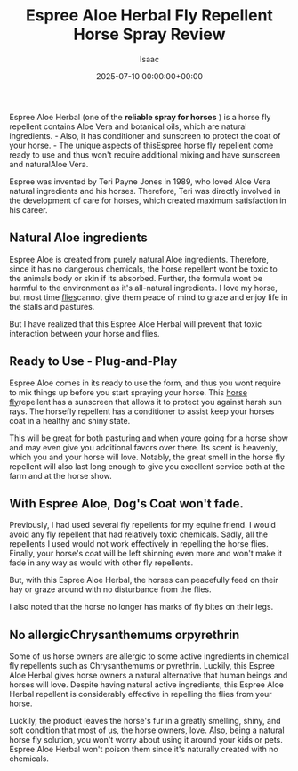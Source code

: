 ﻿---
title: Espree Aloe Herbal Fly Repellent Horse Spray Review
description: Espree Aloe Herbal one of the reliable spray for horses  is a horse fly repellent contains Aloe Vera and botanical oils, which are natural ingredients. -...
slug: /espree-aloe-herbal-fly-repellent-horse-spray-review/
date: 2025-07-10 00:00:00+00:00
lastmod: 2025-07-10 00:00:00+03:00
author: Isaac
categories:

- Flies

- Product Reviews
tags:

- flies

- espree

- aloe
layout: post
---

Espree Aloe Herbal (one of the **reliable spray for horses** ) is a horse fly repellent contains Aloe Vera and botanical oils, which are natural ingredients. - Also, it has conditioner and sunscreen to protect the coat of your horse. - The unique aspects of thisEspree horse fly repellent come ready to use and thus won't require additional mixing and have sunscreen and naturalAloe Vera.

Espree was invented by Teri Payne Jones in 1989, who loved Aloe Vera natural ingredients and his horses. Therefore, Teri was directly involved in the development of care for horses, which created maximum satisfaction in his career.

##  Natural Aloe ingredients

Espree Aloe is created from purely natural Aloe ingredients. Therefore, since it has no dangerous chemicals, the horse repellent wont be toxic to the animals body or skin if its absorbed. Further, the formula wont be harmful to the environment as it's all-natural ingredients. I love my horse, but most time [flies](https://pestpolicy.com/absorbine-ultrashield-ex-brand-residual-insecticide-review/)cannot give them peace of mind to graze and enjoy life in the stalls and pastures.

But I have realized that this Espree Aloe Herbal will prevent that toxic interaction between your horse and flies.

##  Ready to Use - Plug-and-Play

Espree Aloe comes in its ready to use the form, and thus you wont require to mix things up before you start spraying your horse. This [horse fly](https://pestpolicy.com/ecosmart-organic-horse-fly-knockdown-repellent-review/)repellent has a sunscreen that allows it to protect you against harsh sun rays. The horsefly repellent has a conditioner to assist keep your horses coat in a healthy and shiny state.

This will be great for both pasturing and when youre going for a horse show and may even give you additional favors over there. Its scent is heavenly, which you and your horse will love. Notably, the great smell in the horse fly repellent will also last long enough to give you excellent service both at the farm and at the horse show.

##  With Espree Aloe, Dog's Coat won't fade.

Previously, I had used several fly repellents for my equine friend. I would avoid any fly repellent that had relatively toxic chemicals. Sadly, all the repellents I used would not work effectively in repelling the horse flies. Finally, your horse's coat will be left shinning even more and won't make it fade in any way as would with other fly repellents.

But, with this Espree Aloe Herbal, the horses can peacefully feed on their hay or graze around with no disturbance from the flies.

I also noted that the horse no longer has marks of fly bites on their legs.

##  No allergicChrysanthemums orpyrethrin

Some of us horse owners are allergic to some active ingredients in chemical fly repellents such as Chrysanthemums or pyrethrin. Luckily, this Espree Aloe Herbal gives horse owners a natural alternative that human beings and horses will love. Despite having natural active ingredients, this Espree Aloe Herbal repellent is considerably effective in repelling the flies from your horse.

Luckily, the product leaves the horse's fur in a greatly smelling, shiny, and soft condition that most of us, the horse owners, love. Also, being a natural horse fly solution, you won't worry about using it around your kids or pets. Espree Aloe Herbal won't poison them since it's naturally created with no chemicals.
